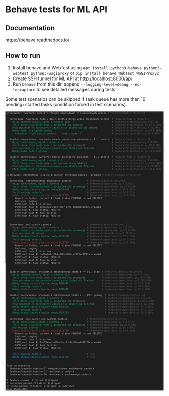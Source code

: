 # Behave tests for ML API

## Documentation

<https://behave.readthedocs.io/>

## How to run

1. Install behave and WebTest using
   `apt install python3-behave python3-webtest python3-wsgiproxy`
   or `pip install behave WebTest WSGIProxy2`
2. Create SSH tunnel for ML API at <http://localhost:8000/api>
3. Run `behave` from this dir, append `--logging-level=debug --no-logcapture`
   to see detailed messages during tests.

Some test scenarios can be skipped if task queue has more then 10 pending+started
tasks (condition forced in test scenarios).

![screenshot](behave.png)
